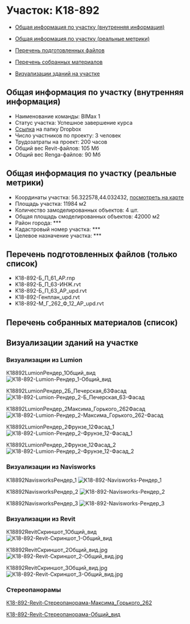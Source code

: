 # Участок: K18-892

* [Общая информация по участку (внутренняя информация)](#Chapter1)

* [Общая информация по участку (реальные метрики)](#Chapter2)

* [Перечень подготовленных файлов](#Chapter3)

* [Перечень собранных материалов](#Chapter4)

* [Визуализации зданий на участке](#Chapter6)

## <a id="Chapter1"></a> Общая информация по участку (внутренняя информация)
+ Наименование команды: BIMax 1
+ Статус участка: Успешное завершение курса
+ [Ссылка](https://www.dropbox.com/sh/wvvgv1nw1iqred9/AABDgvtgt2kwX2drmVP_w85Da/K18_892?dl=0) на папку Dropbox
+ Число участников по проекту: 3 человек
+ Трудозатраты на проект: 200 часов
+ Общий вес Revit-файлов: 105 Мб
+ Общий вес Renga-файлов: 90 Мб
## <a id="Chapter2"></a> Общая информация по участку (реальные метрики)
+ Координаты участка: 56.322578,44.032432, [посмотреть на карте](https://yandex.ru/maps/47/nizhny-novgorod/?ll=44.032432%2C56.322578&z=19)
+ Площадь участка: 11984 м2
+ Количество замоделированных объектов: 4 шт.
+ Общая площадь смоделированных объектов: 42000 м2
+ Район города: *** 
+ Кадастровый номер участка: *** 
+ Целевое назначение участка: *** 
## <a id="Chapter3"></a> Перечень подготовленных файлов (только список)
+ K18-892-Б_П_61_АР.rnp
+ K18-892-Б_П_63-ИНЖ.rvt
+ K18-892-Б_П_63_АР_upd.rvt
+ K18-892-Генплан_upd.rvt
+ K18-892-М_Г_262_Ф_12_АР_upd.rvt
## <a id="Chapter4"></a> Перечень собранных материалов (список)
## <a id="Chapter6"></a> Визуализации зданий на участке
### Визуализации из Lumion
К18892LumionРендер_1Общий_вид
![К18-892-Lumion-Рендер_1-Общий_вид](/Images/K18_892/К18-892-Lumion-Рендер_1-Общий_вид_Compressed.jpg)

К18892LumionРендер_2Б_Печерская_63Фасад
![К18-892-Lumion-Рендер_2-Б_Печерская_63-Фасад](/Images/K18_892/К18-892-Lumion-Рендер_2-Б_Печерская_63-Фасад_Compressed.jpg)

К18892LumionРендер_2Максима_Горького_262Фасад
![К18-892-Lumion-Рендер_2-Максима_Горького_262-Фасад](/Images/K18_892/К18-892-Lumion-Рендер_2-Максима_Горького_262-Фасад_Compressed.jpg)

К18892LumionРендер_2Фрунзе_12Фасад_1
![К18-892-Lumion-Рендер_2-Фрунзе_12-Фасад_1](/Images/K18_892/К18-892-Lumion-Рендер_2-Фрунзе_12-Фасад_1_Compressed.jpg)

К18892LumionРендер_2Фрунзе_12Фасад_2
![К18-892-Lumion-Рендер_2-Фрунзе_12-Фасад_2](/Images/K18_892/К18-892-Lumion-Рендер_2-Фрунзе_12-Фасад_2_Compressed.jpg)

### Визуализации из Navisworks
K18892NavisworksРендер_1
![K18-892-Navisworks-Рендер_1](/Images/K18_892/K18-892-Navisworks-Рендер_1_Compressed.jpg)

K18892NavisworksРендер_2
![K18-892-Navisworks-Рендер_2](/Images/K18_892/K18-892-Navisworks-Рендер_2_Compressed.jpg)

K18892NavisworksРендер_3
![K18-892-Navisworks-Рендер_3](/Images/K18_892/K18-892-Navisworks-Рендер_3_Compressed.jpg)

### Визуализации из Revit
К18892RevitСкриншот_1Общий_вид
![К18-892-Revit-Скриншот_1-Общий_вид](/Images/K18_892/К18-892-Revit-Скриншот_1-Общий_вид_Compressed.jpg)

К18892RevitСкриншот_2Общий_вид.jpg
![К18-892-Revit-Скриншот_2-Общий_вид.jpg](/Images/K18_892/К18-892-Revit-Скриншот_2-Общий_вид.jpg_Compressed.jpg)

К18892RevitСкриншот_3Общий_вид.jpg
![К18-892-Revit-Скриншот_3-Общий_вид.jpg](/Images/K18_892/К18-892-Revit-Скриншот_3-Общий_вид.jpg_Compressed.jpg)

### Стереопанорамы
[К18-892-Revit-Стереопанорама-Максима_Горького_262](https://pano.autodesk.com/pano.html?url=jpgs/05035b23-e7b4-4dcb-b848-159de8e48dd1&version=2)

[К18-892-Revit-Стереопанорама-Общий_вид](https://pano.autodesk.com/pano.html?url=jpgs/12a99fe5-3de7-486a-a045-e16e066991d3&version=2)

